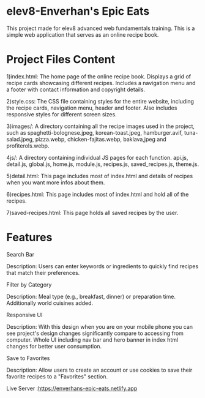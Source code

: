 # elev8-Enverhan's Epic Eats

This project made for elev8 advanced web fundamentals training. This is a simple web application that serves as an online recipe book.

# Project Files Content

1)index.html: The home page of the online recipe book. Displays a grid of recipe cards showcasing different recipes. Includes a navigation menu and a footer with contact information and copyright details.

2)style.css: The CSS file containing styles for the entire website, including the recipe cards, navigation menu, header and footer. Also includes responsive styles for different screen sizes.

3)images/: A directory containing all the recipe images used in the project, such as spaghetti-bolognese.jpeg, korean-toast.jpeg, hamburger.avif, tuna-salad.jpeg, pizza.webp, chicken-fajitas.webp, baklava,jpeg and profiterols.webp.

4js/: A directory containing individual JS pages for each function. api.js, detail.js, global.js, home.js, module.js, recipes.js, saved_recipes.js, theme.js.

5)detail.html: This page includes most of index.html and details of recipes when you want more infos about them.

6)recipes.html: This page includes most of index.html and hold all of the recipes.

7)saved-recipes.html: This page holds all saved recipes by the user.


# Features

Search Bar

Description: Users can enter keywords or ingredients to quickly find recipes that match their preferences. 

Filter by Category

Description: Meal type (e.g., breakfast, dinner) or preparation time. Additionally world cuisines added.
 
Responsive UI

Description: With this design when you are on your mobile phone you can see project's design changes significantly compare to accessing from computer. Whole UI including nav bar and hero banner in index html changes for better user consumption.

Save to Favorites

Description: Allow users to create an account or use cookies to save their favorite recipes to a "Favorites" section. 

Live Server :https://enverhans-epic-eats.netlify.app
